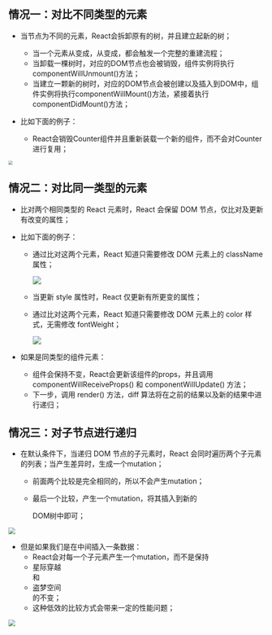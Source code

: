 ## 情况一：对比不同类型的元素

- 当节点为不同的元素，React会拆卸原有的树，并且建立起新的树；
  - 当一个元素从<a>变成<img>，从<Active>变成<Comment>，都会触发一个完整的重建流程；
  - 当卸载一棵树时，对应的DOM节点也会被销毁，组件实例将执行componentWillUnmount()方法；
  - 当建立一颗新的树时，对应的DOM节点会被创建以及插入到DOM中，组件实例将执行componentWillMount()方法，紧接着执行componentDidMount()方法；

- 比如下面的例子：
  - React会销毁Counter组件并且重新装载一个新的组件，而不会对Counter进行复用；

<img src="https://tva1.sinaimg.cn/large/007S8ZIlly1gj1omwpfslj30gs0b074w.jpg" style="zoom:50%;" />

## 情况二：对比同一类型的元素

- 比对两个相同类型的 React 元素时，React 会保留 DOM 节点，仅比对及更新有改变的属性；

- 比如下面的例子：

  - 通过比对这两个元素，React 知道只需要修改 DOM 元素上的 className 属性；

    ![](https://tva1.sinaimg.cn/large/007S8ZIlly1gj1orkff7vj30e801s74g.jpg)

  - 当更新 style 属性时，React 仅更新有所更变的属性；

  - 通过比对这两个元素，React 知道只需要修改 DOM 元素上的 color 样式，无需修改 fontWeight；

    ![](https://tva1.sinaimg.cn/large/007S8ZIlly1gj1osf5j9vj30iy01u3yt.jpg)

- 如果是同类型的组件元素： 
  - 组件会保持不变，React会更新该组件的props，并且调用componentWillReceiveProps() 和 componentWillUpdate() 方法； 
  - 下一步，调用 render() 方法，diff 算法将在之前的结果以及新的结果中进行递归；

## 情况三：对子节点进行递归

- 在默认条件下，当递归 DOM 节点的子元素时，React 会同时遍历两个子元素的列表；当产生差异时，生成一个mutation； 

  - 前面两个比较是完全相同的，所以不会产生mutation；

  - 最后一个比较，产生一个mutation，将其插入到新的

    DOM树中即可；

<img src="https://tva1.sinaimg.cn/large/007S8ZIlly1gj1phf8qxcj308n08oaab.jpg" style="zoom: 80%;" />

- 但是如果我们是在中间插入一条数据：
  - React会对每一个子元素产生一个mutation，而不是保持 <li>星际穿越</li>和<li>盗梦空间</li>的不变；
  - 这种低效的比较方式会带来一定的性能问题；

<img src="https://tva1.sinaimg.cn/large/007S8ZIlly1gj1pjrnss9j308q08n74m.jpg" style="zoom:80%;" />